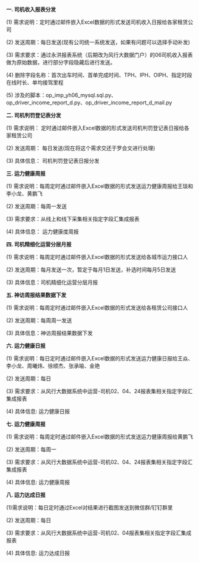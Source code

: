 **一. 司机收入报表分发** 

(1) 需求说明：定时通过邮件嵌入Excel数据的形式发送司机收入日报给各家租赁公司

(2) 发送周期：每日发送(现有公司统一系统发送，如果有问题可以选择手动补发)

(3) 需求要求：通过永洪报表系统（后期改为风行大数据门户）的06司机收入报表做为原始数据，进行部分字段隐藏后进行发送。

(4) 删除字段名称：首次出车时间、首单完成时间、TPH、IPH、OIPH、指定时段在线时长、单均接驾里程

(5) 涉及的脚本：op_imp_yh06_mysql.sql.py、op_driver_income_report_d.py、op_driver_income_report_d_mail.py


**二. 司机判罚登记表分发**

(1) 需求说明： 定时通过邮件嵌入Excel数据的形式发送司机判罚登记表日报给各家租赁公司

(2) 发送周期： 每日发送(现在将这个需求交还于罗会文进行处理)

(3) 具体信息： 司机判罚登记表日报分发

**三. 运力健康周报**

(1) 需求说明：每周定时通过邮件嵌入Excel数据的形式发送运力健康周报给王琰和李小龙、黄鹏飞

(2) 发送周期：每周一发送

(3) 需求要求：从线上和线下采集相关指定字段汇集成报表

(4) 具体信息： 运力健康度周报


**四. 司机精细化运营分层月报**

(1) 需求说明：每周定时通过邮件嵌入Excel数据的形式发送给各城市运力接口人

(2) 发送周期：每月发送一次，暂定于每月1日发送，补选时间每月5日发送

(3) 具体信息：司机精细化运营分层月报


**五. 神访周报结果数据下发**

(1) 需求说明：每周定时通过邮件嵌入Excel数据的形式发送给各租赁公司接口人

(2) 发送周期：每周周一发送

(3) 具体信息：神访周报结果数据下发

**六. 运力健康日报**

(1) 需求说明：每日定时通过邮件嵌入Excel数据的形式发送运力健康日报给王焱、李小龙、周曦炜、徐顺杰、张承喻、金艳

(2) 发送周期：每日

(3) 需求要求：从风行大数据系统中运营-司机02、04、24报表集相关指定字段汇集成报表

(4) 具体信息: 运力健康日报

**七. 运力健康周报**

(1) 需求说明：每周定时通过邮件嵌入Excel数据的形式发送运力健康周报给黄鹏飞

(2) 发送周期：每周一

(3) 需求要求：从风行大数据系统中运营-司机02、04、24报表集相关指定字段汇集成报表

(4) 具体信息: 运力健康周报

**八. 运力达成日报**

(1)需求说明：每日定时通过Excel对结果进行截图发送到微信群/钉钉群里

(2) 发送周期：每日

(3) 需求要求：从风行大数据系统中运营-司机02、04报表集相关指定字段汇集成报表

(4) 具体信息: 运力达成日报

